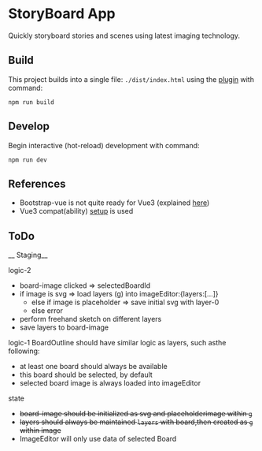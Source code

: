 # StoryBoard App

Quickly storyboard stories and scenes using latest imaging technology.


## Build

This project builds into a single file: `./dist/index.html` using the [plugin](https://github.com/richardtallent/vite-plugin-singlefile) with command:

```
npm run build
```

## Develop

Begin interactive (hot-reload) development with command:

```
npm run dev
```



## References

* Bootstrap-vue is not quite ready for Vue3 (explained [here](https://bootstrap-vue.org/vue3))
* Vue3 compat(ability) [setup](https://stackblitz.com/edit/bootstrap-vue-with-compat?file=main.js) is used



## ToDo

__ Staging__

logic-2
* board-image clicked => selectedBoardId
* if image is svg => load layers (g) into imageEditor:{layers:[...]}
  - else if image is placeholder => save initial svg with layer-0
  - else error
* perform freehand sketch on different layers
* save layers to board-image

logic-1
BoardOutline should have similar logic as layers, such asthe following:
* at least one board should always be available
* this board should be selected, by default
* selected board image is always loaded into imageEditor

state
* ~~board-image should be initialized as svg and placeholderimage within `g`~~
* ~~layers should always be maintained `layers` with board,then created as `g` within image~~
* ImageEditor will only use data of selected Board
 
